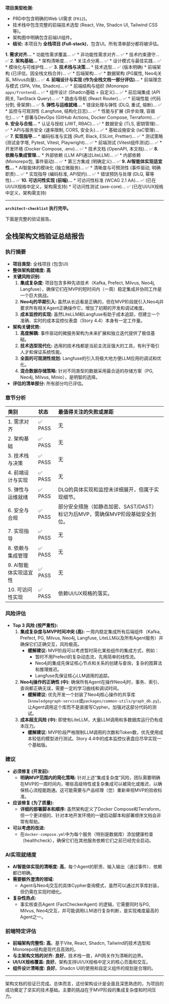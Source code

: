 **项目类型检测:**
*   PRD中包含明确的Web UI需求 (`FR12`)。
*   技术栈中包含完整的前端技术选型 (React, Vite, Shadcn UI, Tailwind CSS等)。
*   架构图中明确包含前端UI组件。
*   **结论:** 本项目为 **全栈项目 (Full-stack)**，包含UI。所有清单部分都将被评估。

**1. 需求对齐...**
    *   功能性需求覆盖... ✅
    *   非功能性需求对齐... ✅
    *   技术约束遵守... ✅
**2. 架构基础...**
    *   架构清晰度... ✅
    *   关注点分离... ✅
    *   设计模式与最佳实践... ✅
    *   模块化与可维护性... ✅
**3. 技术栈与决策...**
    *   技术选型... ✅ (版本明确)
    *   前端架构 (已评估，因全栈文档合并)... ✅
    *   后端架构... ✅
    *   数据架构 (PG属性, Neo4j关系, Milvus向量)... ✅
**4. 前端设计与实现 (作为全栈文档一部分评估)...**
    *   前端理念与模式 (SPA, Vite, Shadcn)... ✅
    *   前端结构与组织 (Monorepo `apps/frontend`)... ✅
    *   组件设计 (Shadcn基础 + 自定义)... ✅
    *   前后端集成 (API网关, TanStack Query)... ✅
    *   路由与导航 (React Router)... ✅
    *   前端性能 (代码分割, 骨架屏)... ✅
**5. 弹性与运维就绪...**
    *   错误处理与弹性 (DLQ, 重试, 熔断)... ✅
    *   监控与可观测性 (Langfuse, 结构化日志)... ✅
    *   性能与扩展 (异步处理, 容器化)... ✅
    *   部署与DevOps (GitHub Actions, Docker Compose, Terraform)... ✅
**6. 安全与合规...**
    *   认证与授权 (JWT, RBAC)... ✅
    *   数据安全 (TLS, 密钥管理)... ✅
    *   API与服务安全 (速率限制, CORS, 安全头)... ✅
    *   基础设施安全 (IaC管理)... ✅
**7. 实现指导...**
    *   编码标准与实践 (Ruff, Black, ESLint, Prettier)... ✅
    *   测试策略 (测试金字塔, Pytest, Vitest, Playwright)... ✅
    *   前端测试 (Vitest组件测试)... ✅
    *   开发环境 (Docker Compose, .env)... ✅
    *   技术文档 (OpenAPI, 本文档)... ✅
**8. 依赖与集成管理...**
    *   外部依赖 (LLM API通过LiteLLM)... ✅
    *   内部依赖 (Monorepo包, 事件驱动)... ✅
    *   第三方集成 (明确定义)... ✅
**9. AI智能体实现适宜性...**
    *   AI智能体的模块化 (独立微服务)... ✅
    *   清晰度与可预测性 (事件驱动, 明确职责)... ✅
    *   实现指导 (编码标准, API契约)... ✅
    *   错误预防与处理 (DLQ, 幂等性)... ✅
**10. 可访问性实现 (前端)...**
    *   可访问性标准 (WCAG 2.1 AA)... ✅ (已在UI/UX规格中定义，架构需支持)
    *   可访问性测试 (axe-core)... ✅ (已在UI/UX规格中定义，架构需支持)

---

**`architect-checklist` 执行完毕。**

下面是完整的验证报告。

## 全栈架构文档验证总结报告

### 执行摘要

*   **项目类型:** 全栈项目 (包含UI)
*   **整体架构就绪度:** **高**
*   **关键风险识别:**
    1.  **集成复杂度:** 项目包含多种先进技术（Kafka, Prefect, Milvus, Neo4j, Langfuse），确保它们在MVP的短时间内（一周）稳定集成并协同工作是一个巨大挑战。
    2.  **Neo4j的早期引入:** 虽然从长远看是正确的，但在MVP阶段就引入Neo4j并要求所有相关Agent正确操作它，增加了初期的开发和调试难度。
    3.  **成本监控的实现:** 虽然LiteLLM和Langfuse有助于成本追踪，但建立一个准确、实时的成本监控仪表盘（Story 4.4）本身有一定工作量。
*   **架构关键优势:**
    1.  **高度解耦:** 事件驱动的微服务架构为未来扩展和独立迭代提供了极佳基础。
    2.  **技术选型现代化:** 选用的技术栈都是当前主流且强大的工具，有利于吸引人才和保证系统性能。
    3.  **全面的可观测性规划:** Langfuse的引入将极大地方便LLM应用的调试和优化。
    4.  **混合数据存储策略:** 针对不同类型的数据采用最合适的存储方案（PG, Neo4j, Milvus, Minio），是明智的选择。
*   **评估的清单部分:** 所有部分均已评估。

### 章节分析

| 类别 | 状态 | 最值得关注的失败或差距 |
| :--- | :--- | :--- |
| 1. 需求对齐 | ✅ PASS | 无 |
| 2. 架构基础 | ✅ PASS | 无 |
| 3. 技术栈与决策 | ✅ PASS | 无 |
| 4. 前端设计与实现 | ✅ PASS | 无 |
| 5. 弹性与运维就绪 | ✅ PASS |  DLQ的具体实现和监控未详细展开，但属于实现细节。 |
| 6. 安全与合规 | ✅ PASS |  部分安全措施（如静态加密、SAST/DAST）标记为后MVP，需确保MVP阶段基础安全到位。 |
| 7. 实现指导 | ✅ PASS | 无 |
| 8. 依赖与集成管理 | ✅ PASS | 无 |
| 9. AI智能体实现适宜性 | ✅ PASS | 无 |
| 10. 可访问性实现 | ✅ PASS |  依赖UI/UX规格的落实。 |

### 风险评估

*   **Top 3 风险 (按严重性):**
    1.  **集成复杂度与MVP时间冲突 (高):** 一周内稳定集成所有后端组件（Kafka, Prefect, PG, Milvus, Neo4j, Langfuse, LiteLLM以及所有Agent服务）并确保它们正确交互，风险极高。
        *   **缓解建议:** MVP阶段可以考虑暂时简化某些组件的集成方式，例如：
            *   暂时不用Prefect的复杂动态流，先用简单的线性流。
            *   Neo4j的集成先保证核心节点和关系的创建与查询，复杂的图算法和推理推迟。
            *   Langfuse先保证核心LLM调用的追踪。
    2.  **Neo4j操作的正确性 (中):** 确保所有Agent在操作Neo4j时，事务、索引、查询都正确无误，需要一定的学习曲线和调试时间。
        *   **缓解建议:** 优先开发一个封装了Neo4j核心操作的共享库 (`knowledgegraph-service`或`packages/common-utils/graph_db.py`)，让Agent调用这个库而不是直接写Cypher。加强对这部分代码的测试。
    3.  **成本超支风险 (中):** 即使有LiteLLM，大量LLM调用和多数据库运行仍有成本压力。
        *   **缓解建议:** MVP阶段严格限制LLM调用的次数和Token数，优先使用成本较低的模型进行测试。Story 4.4中的成本监控仪表盘应尽早实现一个基础版。

### 建议

*   **必须修复 (开发前):**
    *   **明确MVP范围内的简化策略:** 针对上述“集成复杂度”风险，团队需要明确在MVP的一周时间内，哪些高级特性或复杂集成可以被简化或推迟，以确保核心流程能跑通。这可能需要与产品经理（您）重新审视MVP的验收标准。
*   **应该修复 (为了质量):**
    *   **详细的部署脚本和顺序:** 虽然架构定义了Docker Compose和Terraform，但一个更详细的、针对本地开发环境的一键启动脚本和部署顺序文档会非常有帮助。
*   **可以考虑的改进:**
    *   在`docker-compose.yml`中为每个服务（特别是数据库）添加健康检查（healthcheck），确保它们在其他服务依赖它们之前已经完全启动。

### AI实现就绪度

*   **AI智能体实现的清晰度:** **高**。每个Agent的职责、输入输出（通过事件）、依赖都已明确。
*   **需要额外澄清的领域:**
    *   Agent与Neo4j交互的具体Cypher查询模式，虽然可以通过共享库封装，但仍需在实现时细化。
*   **复杂性热点:**
    *   事实核查员Agent (FactCheckerAgent) 的逻辑，它需要同时与PG, Milvus, Neo4j交互，并可能调用LLM进行复杂判断，是实现难度最高的Agent之一。

### 前端特定评估

*   **前端架构完整性:** **高**。基于Vite, React, Shadcn, Tailwind的技术选型和Monorepo结构是现代且高效的。
*   **与主架构文档的对齐:** **良好**。技术栈一致，API网关作为清晰的边界。
*   **UI/UX规格覆盖:** **良好**。架构支持UI/UX规格中定义的核心页面和交互。
*   **组件设计清晰度:** **良好**。Shadcn UI的使用和自定义组件的规划是合理的。

---

架构文档的验证已完成。总体而言，这份架构设计是全面且深思熟虑的，为项目的成功奠定了坚实的技术基础。主要的挑战在于MVP阶段的集成复杂度和时间压力。

